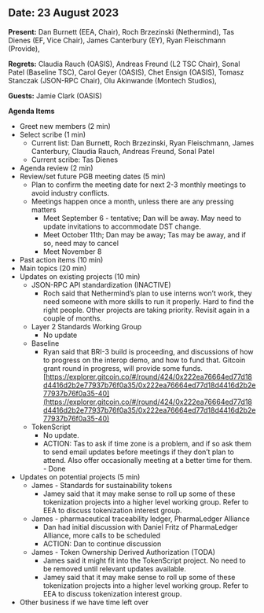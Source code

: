 
## Date: 23 August 2023 

**Present:** Dan Burnett (EEA, Chair), Roch Brzezinski (Nethermind), Tas Dienes (EF, Vice Chair), James Canterbury (EY), Ryan Fleischmann (Provide),

**Regrets:** Claudia Rauch (OASIS), Andreas Freund (L2 TSC Chair), Sonal Patel (Baseline TSC), Carol Geyer (OASIS), Chet Ensign (OASIS), Tomasz Stanczak (JSON-RPC Chair), Olu Akinwande (Montech Studios), 

**Guests:** Jamie Clark (OASIS)

**Agenda Items**

* Greet new members (2 min)
* Select scribe (1 min)
    * Current list: Dan Burnett, Roch Brzezinski, Ryan Fleischmann, James Canterbury, Claudia Rauch, Andreas Freund, Sonal Patel
    * Current scribe: Tas Dienes
* Agenda review (2 min)
* Review/set future PGB meeting dates (5 min)
    * Plan to confirm the meeting date for next 2-3 monthly meetings to avoid industry conflicts. 
    * Meetings happen once a month, unless there are any pressing matters
        * Meet September 6 - tentative; Dan will be away.  May need to update invitations to accommodate DST change.
        * Meet October 11th; Dan may be away; Tas may be away, and if so, need may to cancel
        * Meet November 8
* Past action items (10 min)
* Main topics (20 min) 
* Updates on existing projects (10 min)
    * JSON-RPC API standardization (INACTIVE)
        * Roch said that Nethermind’s plan to use interns won’t work, they need someone with more skills to run it properly. Hard to find the right people. Other projects are taking priority. Revisit again in a couple of months.
    * Layer 2 Standards Working Group 
        * No update
    * Baseline
        * Ryan said that BRI-3 build is proceeding, and discussions of how to progress on the interop demo, and how to fund that. Gitcoin grant round in progress, will provide some funds. \
[https://explorer.gitcoin.co/#/round/424/0x222ea76664ed77d18d4416d2b2e77937b76f0a35/0x222ea76664ed77d18d4416d2b2e77937b76f0a35-40](https://explorer.gitcoin.co/#/round/424/0x222ea76664ed77d18d4416d2b2e77937b76f0a35/0x222ea76664ed77d18d4416d2b2e77937b76f0a35-40) 
    * TokenScript 
        * No update.  
        * ACTION: Tas to ask if time zone is a problem, and if so ask them to send email updates before meetings if they don’t plan to attend. Also offer occasionally meeting at a better time for them. - Done
* Updates on potential projects (5 min) 
    * James - Standards for sustainability tokens
        * Jamey said that it may make sense to roll up some of these tokenization projects into a higher level working group.  Refer to EEA to discuss tokenization interest group.
    * James - pharmaceutical traceability ledger, PharmaLedger Alliance
        * Dan had initial discussion with Daniel Fritz of PharmaLedger Alliance, more calls to be scheduled
        * ACTION: Dan to continue discussion
    * James - Token Ownership Derived Authorization (TODA) 
        * James said it might fit into the TokenScript project. No need to be removed until relevant updates available.
        * Jamey said that it may make sense to roll up some of these tokenization projects into a higher level working group.  Refer to EEA to discuss tokenization interest group.
* Other business if we have time left over
